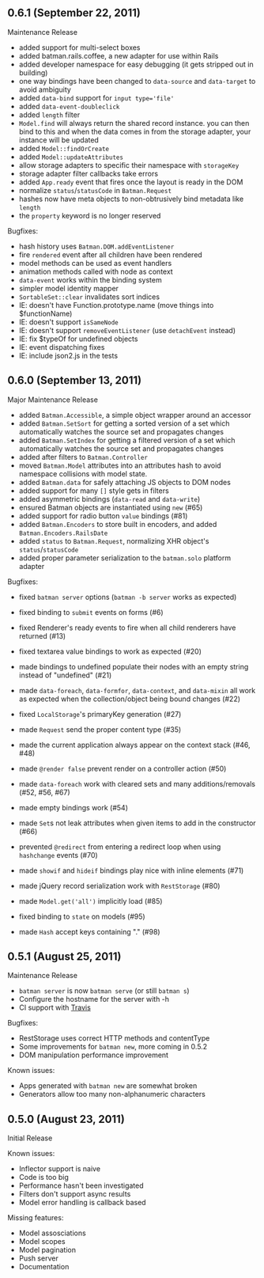 ## 0.6.1 (September 22, 2011)

Maintenance Release

  - added support for multi-select boxes
  - added batman.rails.coffee, a new adapter for use within Rails
  - added developer namespace for easy debugging (it gets stripped out in building)
  - one way bindings have been changed to `data-source` and `data-target` to avoid ambiguity
  - added `data-bind` support for `input type='file'`
  - added `data-event-doubleclick`
  - added `length` filter
  - `Model.find` will always return the shared record instance. you can then bind to this and when the data comes in from the storage adapter, your instance will be updated
  - added `Model::findOrCreate`
  - added `Model::updateAttributes`
  - allow storage adapters to specific their namespace with `storageKey`
  - storage adapter filter callbacks take errors
  - added `App.ready` event that fires once the layout is ready in the DOM
  - normalize `status`/`statusCode` in `Batman.Request`
  - hashes now have meta objects to non-obtrusively bind metadata like `length`
  - the `property` keyword is no longer reserved

Bugfixes:

  - hash history uses `Batman.DOM.addEventListener`
  - fire `rendered` event after all children have been rendered
  - model methods can be used as event handlers
  - animation methods called with node as context
  - `data-event` works within the binding system
  - simpler model identity mapper
  - `SortableSet::clear` invalidates sort indices
  - IE: doesn't have Function.prototype.name (move things into $functionName)
  - IE: doesn't support `isSameNode`
  - IE: doesn't support `removeEventListener` (use `detachEvent` instead)
  - IE: fix $typeOf for undefined objects
  - IE: event dispatching fixes
  - IE: include json2.js in the tests

## 0.6.0 (September 13, 2011)

Major Maintenance Release

  - added `Batman.Accessible`, a simple object wrapper around an accessor
  - added `Batman.SetSort` for getting a sorted version of a set which automatically watches the source set and propagates changes
  - added `Batman.SetIndex` for getting a filtered version of a set which automatically watches the source set and propagates changes
  - added after filters to `Batman.Controller`
  - moved `Batman.Model` attributes into an attributes hash to avoid namespace collisions with model state.
  - added `Batman.data` for safely attaching JS objects to DOM nodes
  - added support for many `[]` style gets in filters
  - added asymmetric bindings (`data-read` and `data-write`)
  - ensured Batman objects are instantiated using `new` (#65)
  - added support for radio button `value` bindings (#81)
  - added `Batman.Encoders` to store built in encoders, and added `Batman.Encoders.RailsDate`
  - added `status` to `Batman.Request`, normalizing XHR object's `status`/`statusCode`
  - added proper parameter serialization to the `batman.solo` platform adapter

Bugfixes:

  - fixed `batman server` options (`batman -b server` works as expected)
  - fixed binding to `submit` events on forms (#6)
  - fixed Renderer's ready events to fire when all child renderers have returned (#13)
  - fixed textarea value bindings to work as expected (#20)
  - made bindings to undefined populate their nodes with an empty string instead of "undefined" (#21)
  - made `data-foreach`, `data-formfor`, `data-context`, and `data-mixin` all work as expected when the collection/object being bound changes (#22)
  - fixed `LocalStorage`'s primaryKey generation (#27)
  - made `Request` send the proper content type (#35)
  - made the current application always appear on the context stack (#46, #48)

  - made `@render false` prevent render on a controller action (#50)
  - made `data-foreach` work with cleared sets and many additions/removals (#52, #56, #67)
  - made empty bindings work (#54)
  - made `Set`s not leak attributes when given items to add in the constructor (#66)
  - prevented `@redirect` from entering a redirect loop when using `hashchange` events (#70)
  - made `showif` and `hideif` bindings play nice with inline elements (#71)
  - made jQuery record serialization work with `RestStorage` (#80)
  - made `Model.get('all')` implicitly load (#85)
  - fixed binding to `state` on models (#95)
  - made `Hash` accept keys containing "." (#98)

## 0.5.1 (August 25, 2011)

Maintenance Release

  - `batman server` is now `batman serve` (or still `batman s`)
  - Configure the hostname for the server with -h
  - CI support with [Travis](http://travis-ci.org/#!/Shopify/batman)

Bugfixes:

  - RestStorage uses correct HTTP methods and contentType
  - Some improvements for `batman new`, more coming in 0.5.2
  - DOM manipulation performance improvement

Known issues:

  - Apps generated with `batman new` are somewhat broken
  - Generators allow too many non-alphanumeric characters

## 0.5.0 (August 23, 2011)

Initial Release

Known issues:

  - Inflector support is naive
  - Code is too big
  - Performance hasn't been investigated
  - Filters don't support async results
  - Model error handling is callback based

Missing features:

  - Model assosciations
  - Model scopes
  - Model pagination
  - Push server
  - Documentation
